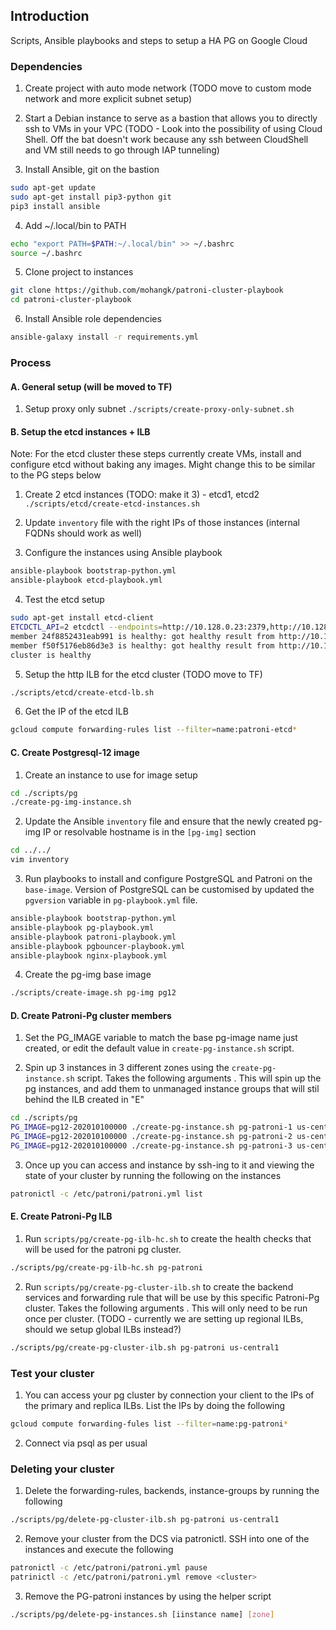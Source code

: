 ## Introduction

Scripts, Ansible playbooks and steps to setup a HA PG on Google Cloud


### Dependencies
1. Create project with auto mode network (TODO move to custom mode network and more explicit subnet setup)

2. Start a Debian instance to serve as a bastion that allows you to directly ssh to VMs in your VPC (TODO - Look into the possibility of using Cloud Shell. Off the bat doesn't work because any ssh between CloudShell and VM still needs to go through IAP tunneling)

3. Install Ansible, git on the bastion 

```bash
sudo apt-get update
sudo apt-get install pip3-python git
pip3 install ansible
```

4. Add  ~/.local/bin to PATH 

```bash
echo "export PATH=$PATH:~/.local/bin" >> ~/.bashrc
source ~/.bashrc
```

5. Clone project to instances

```bash
git clone https://github.com/mohangk/patroni-cluster-playbook
cd patroni-cluster-playbook
```

6. Install Ansible role dependencies

```bash
ansible-galaxy install -r requirements.yml
```


### Process

#### A. General setup (will be moved to TF)

1. Setup proxy only subnet 
`./scripts/create-proxy-only-subnet.sh`

#### B. Setup the etcd instances + ILB

Note: For the etcd cluster these steps currently create VMs, install and configure etcd without baking any images. Might change this to be similar to the PG steps below

1. Create 2 etcd instances (TODO: make it 3) - etcd1, etcd2
`./scripts/etcd/create-etcd-instances.sh`

2. Update `inventory` file with the right IPs of those instances (internal FQDNs should work as well)

3. Configure the instances using Ansible playbook

```bash
ansible-playbook bootstrap-python.yml
ansible-playbook etcd-playbook.yml
```
4. Test the etcd setup
```bash
sudo apt-get install etcd-client
ETCDCTL_API=2 etcdctl --endpoints=http://10.128.0.23:2379,http://10.128.0.24:2379 cluster-health
member 24f8852431eab991 is healthy: got healthy result from http://10.128.0.24:2379
member f50f5176eb86d3e3 is healthy: got healthy result from http://10.128.0.23:2379
cluster is healthy
```
5. Setup the http ILB for the etcd cluster (TODO move to TF)
```bash
./scripts/etcd/create-etcd-lb.sh
```

6. Get the IP of the etcd ILB
```bash 
gcloud compute forwarding-rules list --filter=name:patroni-etcd*
```

#### C. Create Postgresql-12 image

1. Create an instance to use for image setup
```bash
cd ./scripts/pg
./create-pg-img-instance.sh
```
2. Update the Ansible `inventory` file and ensure that the newly created pg-img IP or resolvable hostname is in the `[pg-img]` section
```bash
cd ../../
vim inventory
```
3. Run playbooks to install and configure PostgreSQL and Patroni on the `base-image`. Version of PostgreSQL can be customised by updated the `pgversion` variable in `pg-playbook.yml` file.
```bash
ansible-playbook bootstrap-python.yml
ansible-playbook pg-playbook.yml
ansible-playbook patroni-playbook.yml
ansible-playbook pgbouncer-playbook.yml
ansible-playbook nginx-playbook.yml
```
4. Create the pg-img base image
```bash
./scripts/create-image.sh pg-img pg12
```
#### D. Create Patroni-Pg cluster members
1. Set the PG_IMAGE variable to match the base pg-image name just created, or edit the default value in `create-pg-instance.sh` script.

2. Spin up 3 instances in 3 different zones using the `create-pg-instance.sh` script. Takes the following arguments <hostname> <region> <cluster-name> <etcd-ilb-fqdn>. This will spin up the pg instances, and add them to unmanaged instance groups that will stil behind the ILB created in "E"
```bash
cd ./scripts/pg
PG_IMAGE=pg12-202010100000 ./create-pg-instance.sh pg-patroni-1 us-central1-a pg-patroni 10.128.0.25:80
PG_IMAGE=pg12-202010100000 ./create-pg-instance.sh pg-patroni-2 us-central1-b pg-patroni 10.128.0.25:80
PG_IMAGE=pg12-202010100000 ./create-pg-instance.sh pg-patroni-3 us-central1-c pg-patroni 10.128.0.25:80
```

3. Once up you can access and instance by ssh-ing to it and viewing the state of your cluster by running the following on the instances
```bash
patronictl -c /etc/patroni/patroni.yml list
```
#### E. Create  Patroni-Pg ILB 

1. Run `scripts/pg/create-pg-ilb-hc.sh` to create the health checks that will be used for the patroni pg cluster. 
```bash
./scripts/pg/create-pg-ilb-hc.sh pg-patroni
```

2. Run `scripts/pg/create-pg-cluster-ilb.sh` to create the backend services and forwarding rule that will be use by this specific Patroni-Pg cluster. Takes the following arguments <cluster-name> <region>. This will only need to be run once per cluster. (TODO - currently we are setting up regional ILBs, should we setup global ILBs instead?)

```bash
./scripts/pg/create-pg-cluster-ilb.sh pg-patroni us-central1
```

### Test your cluster

1. You can access your pg cluster by connection your client to the IPs of the primary and replica ILBs. List the IPs by doing the following
```bash
gcloud compute forwarding-fules list --filter=name:pg-patroni*
```

2. Connect via psql as per usual


### Deleting your cluster

1. Delete the forwarding-rules, backends, instance-groups by running the following
```bash
./scripts/pg/delete-pg-cluster-ilb.sh pg-patroni us-central1
```

2. Remove your cluster from the DCS via patronictl. SSH into one of the instances and execute the following
```bash
patronictl -c /etc/patroni/patroni.yml pause
patrinictl -c /etc/patroni/patroni.yml remove <cluster>
```

3. Remove the PG-patroni instances by using the helper script
```bash
./scripts/pg/delete-pg-instances.sh [iinstance name] [zone]
```
